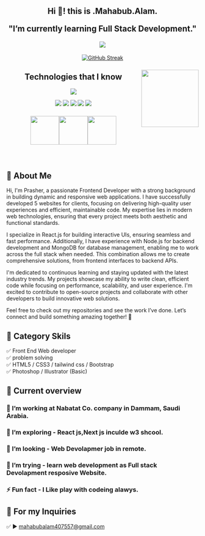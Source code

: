 <h2 align="center">Hi 👋! this is .Mahabub.Alam. 

"I’m currently learning Full Stack Development."
<br/>

<img src="https://scontent.fdmm2-3.fna.fbcdn.net/v/t39.30808-6/485729475_1917315882412177_3294053402387490337_n.jpg?stp=dst-jpg_s960x960_tt6&_nc_cat=103&ccb=1-7&_nc_sid=cc71e4&_nc_ohc=bhfx2h1i2-wQ7kNvgEH_7s3&_nc_oc=AdktBc01d2xeHWxi4Kk5vTO_-UbmxT-e7U7cM3A8V2nIQ4wKTz04MDbhQtvVDKkJ2B6-T2nKoSiaTLwKUCYCcyxQ&_nc_zt=23&_nc_ht=scontent.fdmm2-3.fna&_nc_gid=3ZnBT7LTOXLCS0Tg343WYg&oh=00_AYEJoZZ4QW6yk6hRor_lBUBQDgZhAK2U2TgoSRswkYwKYw&oe=67E1B0A2](https://scontent.fdmm3-1.fna.fbcdn.net/v/t39.30808-6/485729475_1917315882412177_3294053402387490337_n.jpg?stp=dst-jpg_s960x960_tt6&_nc_cat=103&ccb=1-7&_nc_sid=cc71e4&_nc_ohc=6cMny9hzfKAQ7kNvgGFcyvQ&_nc_oc=Adlz-hMNFOUyVGPlXl8PFkJmRDRxXeIvBYWqg4nTINuT2x0C5eQhz7TdLZI6voJr9gcC1Yn_6NsqT2l2K7vzzj5O&_nc_zt=23&_nc_ht=scontent.fdmm3-1.fna&_nc_gid=3JHR8FSTzYXfN1Tg2m7MYQ&oh=00_AYGGRWY5kTYAD-6l_uncIEj9dQjY_riR07BMTccV010PIA&oe=67F45DE2"/>
</h2>
<div align="center">
</p>
<!-- GitHub Stats -->
<a href="https://git.io/streak-stats"><img src="https://streak-stats.demolab.com?user=Mahabub2030&theme=dark&hide_border=true&border_radius=5.5&card_width=500" alt="GitHub Streak" /></a>



  
</div>

###

<img align="right" height="150" src ="C:\Users\Mahabub\Desktop\MAHABUB\img\support.png" />




 <h2 align="center"> Technologies that I know </h2>
<div id="user-content-toc">
 
</div>
<!--tech stack icons-->
<p align="center">
  <a href="https://skillicons.dev">
    <img src="https://skillicons.dev/icons?i=html,css,mongodb,figma,firebase,github,js,nodejs,vscode&perline=9" />
   
  </a>

</p>

<div align="center">
 <img src="https://github.com/mir-hussain/mir-hussain/blob/main/images/icons/react.png"/>
   <img src="https://skillicons.dev/icons?i=nextjs&perline=9" />
 <img src="https://github.com/mir-hussain/mir-hussain/blob/main/images/icons/express.png"/>
<img src="https://github.com/mir-hussain/mir-hussain/blob/main/images/icons/tailwind.png"/>
<img src="https://github.com/mir-hussain/mir-hussain/blob/main/images/icons/Bootsrap.png"/>

</div>

###

<div align="center">
 <p align="center"><img height="75" src="https://github.com/mir-hussain/mir-hussain/blob/main/images/icons/Linkedin.png"><img height="75" src="https://github.com/mir-hussain/mir-hussain/blob/main/images/icons/Facebook.png"><img height="75" src="https://github.com/mir-hussain/mir-hussain/blob/main/images/icons/Twitter.png"> </p>
</div>

###

<br clear="both" align="center">

## 🚀 About Me
Hi, I'm Prasher, a passionate Frontend Developer with a strong background in building dynamic and responsive web applications. I have successfully developed 5 websites for clients, focusing on delivering high-quality user experiences and efficient, maintainable code. My expertise lies in modern web technologies, ensuring that every project meets both aesthetic and functional standards.

I specialize in React.js for building interactive UIs, ensuring seamless and fast performance. Additionally, I have experience with Node.js for backend development and MongoDB for database management, enabling me to work across the full stack when needed. This combination allows me to create comprehensive solutions, from frontend interfaces to backend APIs.

I'm dedicated to continuous learning and staying updated with the latest industry trends. My projects showcase my ability to write clean, efficient code while focusing on performance, scalability, and user experience. I'm excited to contribute to open-source projects and collaborate with other developers to build innovative web solutions.

Feel free to check out my repositories and see the work I’ve done. Let’s connect and build something amazing together! 🚀

## 🚀 Category Skils
✅ Front End Web developer <br> 
✅ problem solving  <br>
✅ HTML5 / CSS3 / tailwind css / Bootstrap <br>
✅ Photoshop / Illustrator (Basic) <br>
###
## :eyes: Current overview



### 🔭 I’m working at Nabatat Co. company in Dammam, Saudi Arabia.
### 🌱 I’m exploring - React js,Next js inculde w3 shcool. 
### 👯 I’m looking - Web Devolapmer job in remote. 
### 🤔 I’m trying -  learn web development as Full stack Devolapment resposive Website. 
### ⚡ Fun fact - I Like play with codeing alawys.

## 📧 For my  Inquiries 
✅  ► mahabubalam407557@gmail.com

